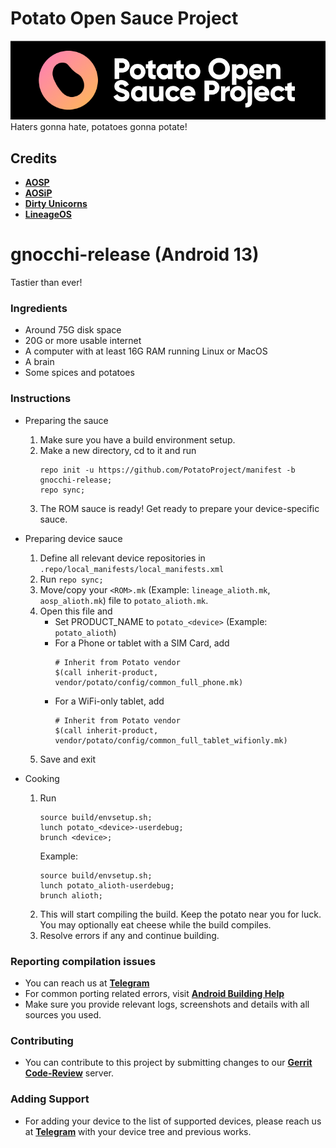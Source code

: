 # Potato Open Sauce Project
<img src="https://raw.githubusercontent.com/PotatoProject/manifest/frico-release/XDAThread/main.png">
Haters gonna hate, potatoes gonna potate!

Credits
-------
 * [**AOSP**](https://android.googlesource.com)
 * [**AOSiP**](https://github.com/AOSiP)
 * [**Dirty Unicorns**](https://github.com/DirtyUnicorns)
 * [**LineageOS**](https://github.com/LineageOS)

# gnocchi-release (Android 13)
Tastier than ever!

### Ingredients
- Around 75G disk space
- 20G or more usable internet
- A computer with at least 16G RAM running Linux or MacOS
- A brain
- Some spices and potatoes

### Instructions
- Preparing the sauce
    1. Make sure you have a build environment setup.
    2. Make a new directory, cd to it and run
        ```
        repo init -u https://github.com/PotatoProject/manifest -b gnocchi-release;
        repo sync;
        ```
    3. The ROM sauce is ready! Get ready to prepare your device-specific sauce.

- Preparing device sauce
    1. Define all relevant device repositories in `.repo/local_manifests/local_manifests.xml`
    2. Run `repo sync;`
    3. Move/copy your `<ROM>.mk` (Example: `lineage_alioth.mk`, `aosp_alioth.mk`) file to `potato_alioth.mk`.
    4. Open this file and
        - Set PRODUCT_NAME to `potato_<device>` (Example: `potato_alioth`)
        - For a Phone or tablet with a SIM Card, add
            ```
            # Inherit from Potato vendor
            $(call inherit-product, vendor/potato/config/common_full_phone.mk)
            ```
        - For a WiFi-only tablet, add
            ```
            # Inherit from Potato vendor
            $(call inherit-product, vendor/potato/config/common_full_tablet_wifionly.mk)
            ```
    5. Save and exit

- Cooking
    1. Run
        ```
        source build/envsetup.sh;
        lunch potato_<device>-userdebug;
        brunch <device>;
        ```
        Example:
        ```
        source build/envsetup.sh;
        lunch potato_alioth-userdebug;
        brunch alioth;
        ```
    2. This will start compiling the build. Keep the potato near you for luck. You may optionally eat cheese while the build compiles.
    3. Resolve errors if any and continue building.

### Reporting compilation issues
- You can reach us at [**Telegram**](https://t.me/SaucyPotatoesOfficial)
- For common porting related errors, visit [**Android Building Help**](https://t.me/AndroidBuildersHelp)
- Make sure you provide relevant logs, screenshots and details with all sources you used.

### Contributing
- You can contribute to this project by submitting changes to our [**Gerrit Code-Review**](https://review.potatoproject.co) server.

### Adding Support
- For adding your device to the list of supported devices, please reach us at [**Telegram**](https://t.me/SaucyPotatoesOfficial) with your device tree and previous works.
